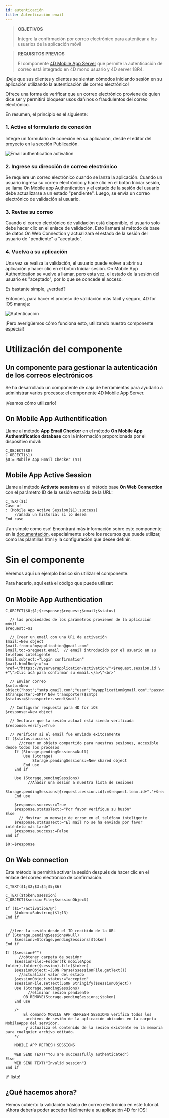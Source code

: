 ```yaml
---
id: autenticación
title: Autenticación email
---
```


> **OBJETIVOS**
> 
> Integre la confirmación por correo electrónico para autenticar a los usuarios de la aplicación móvil

> **REQUISITOS PREVIOS**
> 
> El componente [4D Mobile App Server](https://github.com/4d-for-ios/4D-Mobile-App-Server) que permite la autenticación de correo está integrado en 4D mono usuario y 4D server 18R4.

¡Deje que sus clientes y clientes se sientan cómodos iniciando sesión en su aplicación utilizando la autenticación de correo electrónico!

Ofrece una forma de verificar que un correo electrónico proviene de quien dice ser y permitirá bloquear usos dañinos o fraudulentos del correo electrónico.

En resumen, el principio es el siguiente:

### 1. Active el formulario de conexión

Integre un formulario de conexión en su aplicación, desde el editor del proyecto en la sección Publicación.

![Email authentication activation](assets/en/authentication/email-authentication-publishing-section.png)


### 2. Ingrese su dirección de correo electrónico

Se requiere un correo electrónico cuando se lanza la aplicación. Cuando un usuario ingresa su correo electrónico y hace clic en el botón Iniciar sesión, se llama On Mobile app Authentication y el estado de la sesión del usuario debe actualizarse a un estado "pendiente". Luego, se envía un correo electrónico de validación al usuario.

### 3. Revise su correo

Cuando el correo electrónico de validación está disponible, el usuario solo debe hacer clic en el enlace de validación. Esto llamará al método de base de datos On Web Connection y actualizará el estado de la sesión del usuario de "pendiente" a "aceptado".

### 4. Vuelva a su aplicación

Una vez se realiza la validación, el usuario puede volver a abrir su aplicación y hacer clic en el botón Iniciar sesión. On Mobile App Authentication se vuelve a llamar, pero esta vez, el estado de la sesión del usuario es "aceptado", por lo que se concede el acceso.

Es bastante simple, ¿verdad?

Entonces, para hacer el proceso de validación más fácil y seguro, 4D for iOS maneja:

![Autenticación](assets/en/authentication/4D-for-iOS-email-auth.png)

¡Pero averigüemos cómo funciona esto, utilizando nuestro componente especial!


# Utilización del componente

## Un componente para gestionar la autenticación de los correos electrónicos

Se ha desarrollado un componente de caja de herramientas para ayudarlo a administrar varios procesos: el componente 4D Mobile App Server.

¡Veamos cómo utilizarlo!

## On Mobile App Authentification

Llame al método **App Email Checker** en el método **On Mobile App Authentification database** con la información proporcionada por el dispositivo móvil:

```4d
C_OBJECT($0)
C_OBJECT($1)
$0:= Mobile App Email Checker ($1)

```

## Mobile App Active Session

Llame al método **Activate sessions** en el método base **On Web Connection** con el parámetro ID de la sesión extraída de la URL:

```4d
C_TEXT($1)
Case of 
: (Mobile App Active Session($1).success)
    //añada un historial si lo desea
End case 

```

¡Tan simple como eso! Encontrará más información sobre este componente en la [documentación](https://github.com/4d-for-ios/4D-Mobile-App-Server/blob/master/Documentation/Methods/Mobile%20App%20Email%20Checker.md), especialmente sobre los recursos que puede utilizar, como las plantillas html y la configuración que desee definir.


# Sin el componente

Veremos aquí un ejemplo básico sin utilizar el componente.

Para hacerlo, aquí está el código que puede utilizar:

## On Mobile App Authentication


```4d
C_OBJECT($0;$1;$response;$request;$email;$status)

  // las propiedades de los parámetros provienen de la aplicación móvil
$request:=$1

  // Crear un email con una URL de activación
$mail:=New object
$mail.from:="myapplication@gmail.com"
$mail.to:=$request.email  // email introducido por el usuario en su teléfono inteligente
$mail.subject:="Login confirmation"
$mail.htmlBody:="<a href=\"https://myserverapplication/activation/"+$request.session.id \
+"\">Clic acá para confirmar su email.</a>\"<br>"

  // Enviar correo
$smtp:=New object("host";"smtp.gmail.com";"user";"myapplication@gmail.com";"password";"xxx")
$transporter:=SMTP New transporter($smtp)
$status:=$transporter.send($mail)

  // Configurar respuesta para 4D for iOS
$response:=New object

  // Declarar que la sesión actual está siendo verificada
$response.verify:=True

  // Verificar si el email fue enviado exitosamente
If ($status.success)
      //crear un objeto compartido para nuestras sesiones, accesible desde todos los procesos
    If (Storage.pendingSessions=Null)
        Use (Storage)
            Storage.pendingSessions:=New shared object
        End use 
    End if 

    Use (Storage.pendingSessions)
          //Añadir una sesión a nuestra lista de sesiones
        Storage.pendingSessions[$request.session.id]:=$request.team.id+"."+$request.application.id
    End use 

    $response.success:=True
    $response.statusText:="Por favor verifique su buzón"
Else 
      // Mostrar un mensaje de error en el teléfono inteligente
    $response.statusText:="El mail no se ha enviado por favor inténtelo más tarde"
    $response.success:=False
End if 

$0:=$response

```

## On Web connection

Este método le permitirá activar la sesión después de hacer clic en el enlace del correo electrónico de confirmación.

```4d
C_TEXT($1;$2;$3;$4;$5;$6)

C_TEXT($token;$session)
C_OBJECT($sessionFile;$sessionObject)

If ($1="/activation/@")
    $token:=Substring($1;13)
End if 


  //leer la sesión desde el ID recibido de la URL
If (Storage.pendingSessions#Null)
    $session:=Storage.pendingSessions[$token]
End if 

If ($session#"")
      //obtener carpeta de sesiónr
    $sessionFile:=Folder(fk mobileApps folder).folder($session).file($token)
    $sessionObject:=JSON Parse($sessionFile.getText())
      //actualizar valor del estado
    $sessionObject.status:="accepted"
    $sessionFile.setText(JSON Stringify($sessionObject))
    Use (Storage.pendingSessions)
          //eliminar sesión pendiente
        OB REMOVE(Storage.pendingSessions;$token)
    End use 

    /*
        El comando MOBILE APP REFRESH SESSIONS verifica todos los
         archivos de sesión de la aplicación ubicados en la carpeta MobileApps del servidor,
         y actualiza el contenido de la sesión existente en la memoria para cualquier archivo editado.
    */

    MOBILE APP REFRESH SESSIONS

    WEB SEND TEXT("You are successfully authenticated")
Else 
    WEB SEND TEXT("Invalid session")
End if 
```

¡Y listo!

## ¿Qué hacemos ahora?

Hemos cubierto la validación básica de correo electrónico en este tutorial. ¡Ahora debería poder acceder fácilmente a su aplicación 4D for iOS!
